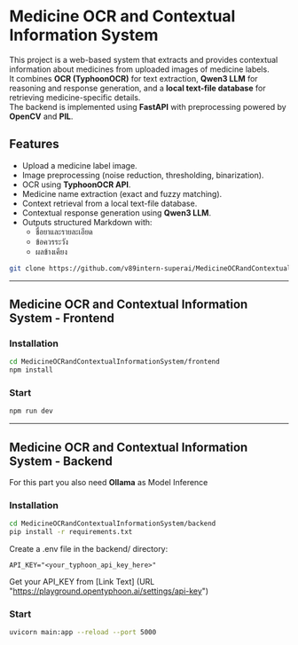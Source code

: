 # Medicine OCR and Contextual Information System
This project is a web-based system that extracts and provides contextual information about medicines from uploaded images of medicine labels.  
It combines **OCR (TyphoonOCR)** for text extraction, **Qwen3 LLM** for reasoning and response generation, and a **local text-file database** for retrieving medicine-specific details.  
The backend is implemented using **FastAPI** with preprocessing powered by **OpenCV** and **PIL**.

## Features
- Upload a medicine label image.
- Image preprocessing (noise reduction, thresholding, binarization).
- OCR using **TyphoonOCR API**.
- Medicine name extraction (exact and fuzzy matching).
- Context retrieval from a local text-file database.
- Contextual response generation using **Qwen3 LLM**.
- Outputs structured Markdown with:
  - ชื่อยาและรายละเอียด  
  - ข้อควรระวัง  
  - ผลข้างเคียง  

```bash
git clone https://github.com/v89intern-superai/MedicineOCRandContextualInformationSystem.git
```

---

## Medicine OCR and Contextual Information System - **Frontend**

### **Installation**
```bash
cd MedicineOCRandContextualInformationSystem/frontend
npm install
```

### **Start**
```bash
npm run dev
```

---

## Medicine OCR and Contextual Information System - **Backend**

For this part you also need **Ollama** as Model Inference

### **Installation**
```bash
cd MedicineOCRandContextualInformationSystem/backend
pip install -r requirements.txt
```

Create a .env file in the backend/ directory:
```
API_KEY="<your_typhoon_api_key_here>"
```
Get your API_KEY from [Link Text] (URL "https://playground.opentyphoon.ai/settings/api-key")

### **Start**
```bash
uvicorn main:app --reload --port 5000
```


